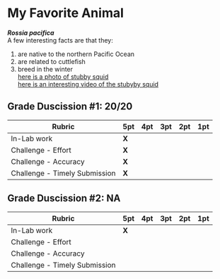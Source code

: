 # My Favorite Animal  
***Rossia pacifica***  
A few interesting facts are that they:  
1. are native to the northern Pacific Ocean  
2. are related to cuttlefish  
3. breed in the winter    
[here is a photo of stubby squid](https://nautiluslive.org/sites/default/files/originals/videos/2016-08-12/screen_shot_2016-08-12_at_3.21.17_pm.jpg)  
[here is an interesting video of the stubyby squid](https://www.youtube.com/watch?v=lEhYJEQmExE)  


## Grade Duscission #1: 20/20

| **Rubric** | **5pt** | **4pt** | **3pt** | **2pt** | **1pt** |
| --- | ---| --- | --- | --- | --- |
| In-Lab work | **X** | | | |
| Challenge - Effort | **X** | | | |
| Challenge - Accuracy | **X** | | | |
| Challenge - Timely Submission | **X** | | | |


## Grade Duscission #2: NA

| **Rubric** | **5pt** | **4pt** | **3pt** | **2pt** | **1pt** |
| --- | ---| --- | --- | --- | --- |
| In-Lab work | **X** | | | |
| Challenge - Effort |  | | | |
| Challenge - Accuracy |  | | | |
| Challenge - Timely Submission |  | | | |

